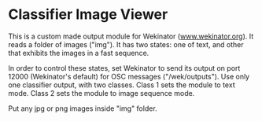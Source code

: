 # Classifier Image Viewer

This is a custom made output module for Wekinator (www.wekinator.org). It reads a folder of images ("img"). It has two states: one of text, and other that exhibits the images in a fast sequence.

In order to control these states, set Wekinator to send its output on port 12000 (Wekinator's default) for OSC messages ("/wek/outputs"). Use only one classifier output, with two classes.
Class 1 sets the module to text mode.
Class 2 sets the module to image sequence mode.

Put any jpg or png images inside "img" folder.
